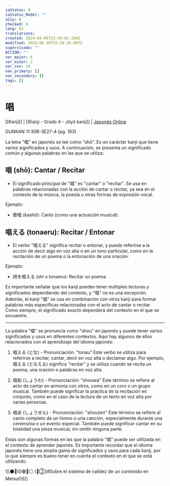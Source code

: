 ```yaml
---
iaStatus: 0
iaStatus_Model: ""
a11y: 0
checked: 0
lang: ES
translations: 
created: 2024-04-06T23:49:01.196Z
modified: 2024-06-10T15:26:26.097Z
supervisado: ""
ACCION: ""
ver_major: 0
ver_minor: 2
ver_rev: 28
nav_primary: []
nav_secondary: []
tags: []
---
```

# 唱

[[Kanji]] | [[Kanji - Grado 4 - Jôyô kanji]] | [Japonés Online](http://japonesonline.com/kanjis/busqueda/?s=%E5%94%B1&x=0&y=0)

GUNKAN 11·30B-3E27-4  (pg. 163)

La letra "唱" en japonés se lee como "shō". Es un carácter kanji que tiene varios significados y usos. A continuación, se presenta un significado común y algunas palabras en las que se utiliza:

## 唱 (shō): Cantar / Recitar
    
- El significado principal de "唱" es "cantar" o "recitar". Se usa en palabras relacionadas con la acción de cantar o recitar, ya sea en el contexto de la música, la poesía u otras formas de expresión vocal.

Ejemplo:

- 歌唱 (kashō): Canto (como una actuación musical).

## 唱える (tonaeru): Recitar / Entonar
    
- El verbo "唱える" significa recitar o entonar, y puede referirse a la acción de decir algo en voz alta o en un tono particular, como en la recitación de un poema o la entonación de una oración.

Ejemplo:

- 詩を唱える (shi o tonaeru): Recitar un poema.

Es importante señalar que los kanji pueden tener múltiples lecturas y significados dependiendo del contexto, y "唱" no es una excepción. Además, el kanji "唱" se usa en combinación con otros kanji para formar palabras más específicas relacionadas con el acto de cantar o recitar. Como siempre, el significado exacto dependerá del contexto en el que se encuentre.


---

La palabra "唱" se pronuncia como "shou" en japonés y puede tener varios significados y usos en diferentes contextos. Aquí hay algunos de ellos relacionados con el aprendizaje del idioma japonés:

1. 唱える (とな) - Pronunciación: "tonau"
Este verbo se utiliza para referirse a recitar, cantar, decir en voz alta o declamar algo. Por ejemplo, 唱える (となえる) significa "recitar" y se utiliza cuando se recita un poema, una oración o palabras en voz alta.

2. 唱和 (しょうわ) - Pronunciación: "shouwa"
Este término se refiere al acto de cantar en armonía con otros, como en un coro o un grupo musical. También puede significar la práctica de la recitación en conjunto, como en el caso de la lectura de un texto en voz alta por varias personas.

3. 唱全 (しょうぜん) - Pronunciación: "shouzen"
Este término se refiere al canto completo de un himno o una canción, especialmente durante una ceremonia o un evento especial. También puede significar cantar en su totalidad una pieza musical, sin omitir ninguna parte.

Estas son algunas formas en las que la palabra "唱" puede ser utilizada en el contexto de aprender japonés. Es importante recordar que el idioma japonés tiene una amplia gama de significados y usos para cada kanji, por lo que siempre es bueno tener en cuenta el contexto en el que se está utilizando.

![[⚫🔴🟡🟢🔵⚪ (🔴②)#Sobre el sistema de validez de un contenido en MetsuOS]]
